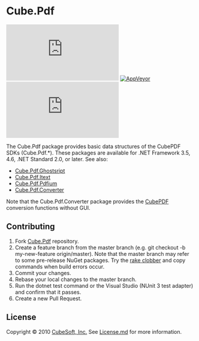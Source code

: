 Cube.Pdf
====

[![Package](https://badgen.net/nuget/v/cube.pdf?label=core)](https://www.nuget.org/packages/cube.pdf/)
[![AppVeyor](https://badgen.net/appveyor/ci/clown/cube-pdf)](https://ci.appveyor.com/project/clown/cube-pdf)
[![Codecov](https://badgen.net/codecov/c/github/cube-soft/cube.pdf)](https://codecov.io/gh/cube-soft/cube.pdf)

The Cube.Pdf package provides basic data structures of the CubePDF SDKs (Cube.Pdf.*).
These packages are available for .NET Framework 3.5, 4.6, .NET Standard 2.0, or later.
See also:

* [Cube.Pdf.Ghostsript](https://www.nuget.org/packages/cube.pdf.ghostscript/)
* [Cube.Pdf.Itext](https://www.nuget.org/packages/cube.pdf.itext/)
* [Cube.Pdf.Pdfium](https://www.nuget.org/packages/cube.pdf.pdfium/)
* [Cube.Pdf.Converter](https://www.nuget.org/packages/cube.pdf.converter/)

Note that the Cube.Pdf.Converter package provides the [CubePDF](https://wwww.cube-soft.jp/cubepdf/) conversion functions without GUI.

## Contributing

1. Fork [Cube.Pdf](https://github.com/cube-soft/cube.pdf/fork) repository.
2. Create a feature branch from the master branch (e.g. git checkout -b my-new-feature origin/master). Note that the master branch may refer to some pre-release NuGet packages. Try the [rake clobber](https://github.com/cube-soft/cube.pdf/blob/master/Rakefile) and copy commands when build errors occur.
3. Commit your changes.
4. Rebase your local changes to the master branch.
5. Run the dotnet test command or the Visual Studio (NUnit 3 test adapter) and confirm that it passes.
6. Create a new Pull Request.

## License
 
Copyright © 2010 [CubeSoft, Inc.](https://www.cube-soft.jp/)
See [License.md](https://github.com/cube-soft/cube.pdf/blob/master/License.md) for more information.

